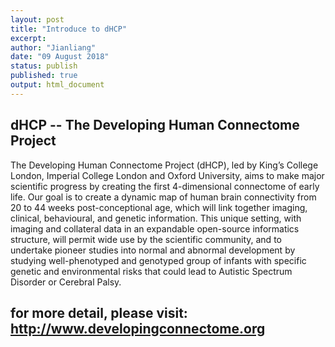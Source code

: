 ```yaml
---
layout: post
title: "Introduce to dHCP"
excerpt:  
author: "Jianliang"
date: "09 August 2018"
status: publish
published: true
output: html_document
---
```

 

 
## dHCP -- The Developing Human Connectome Project
 
The Developing Human Connectome Project (dHCP), led by King’s College London, Imperial College London and Oxford University, aims to make major scientific progress by creating the first 4-dimensional connectome of early life. Our goal is to create a dynamic map of human brain connectivity from 20 to 44 weeks post-conceptional age, which will link together imaging, clinical, behavioural, and genetic information. This unique setting, with imaging and collateral data in an expandable open-source informatics structure, will permit wide use by the scientific community, and to undertake pioneer studies into normal and abnormal development by studying well-phenotyped and genotyped group of infants with specific genetic and environmental risks that could lead to Autistic Spectrum Disorder or Cerebral Palsy.
 
## for more detail, please visit: <http://www.developingconnectome.org>
